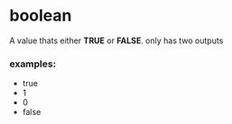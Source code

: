 # boolean

A value thats either **TRUE** or **FALSE**. only has two outputs

### examples:
- true
- 1
- 0
- false